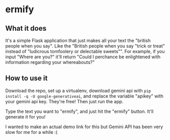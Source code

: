 # ermify

## What it does
It's a simple Flask application that just makes all your text the "british people when you say".
Like the "British people when you say "trick or treat" instead of "ludicrous tomfoolery or delectable sweets"".
For example, if you input "Where are you?" it'll return "Could I perchance be enlightened with information regarding your whereabouts?" 

## How to use it
Download the repo, set up a virtualenv, download gemini api with `pip install -q -U google-generativeai`, and replace the variable "apikey" with your gemini api key. They're free!
Then just run the app.

Type the text you want to "ermify", and just hit the "ermify" button. It'll generate it for you!

I wanted to make an actual demo link for this but Gemini API has been very slow for me for a while :(
